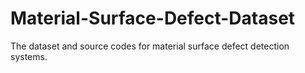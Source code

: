 # Material-Surface-Defect-Dataset
The dataset and source codes for material surface defect detection systems.
